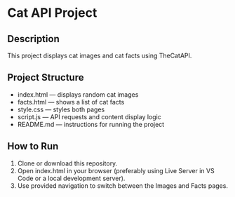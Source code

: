 # Cat API Project

## Description
This project displays cat images and cat facts using TheCatAPI.

## Project Structure
- index.html — displays random cat images
- facts.html — shows a list of cat facts
- style.css — styles both pages
- script.js — API requests and content display logic
- README.md — instructions for running the project

## How to Run
1. Clone or download this repository.
2. Open index.html in your browser (preferably using Live Server in VS Code or a local development server).
3. Use provided navigation to switch between the Images and Facts pages.


